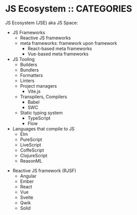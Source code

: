 # JS Ecosystem :: CATEGORIES

JS Ecosystem (JSE) aka JS Space:
- JS Frameworks
  - Reactive JS frameworks
  - meta frameworks: framework upon framework
    - React-based meta frameworks
    - Vue-based meta frameworks
- JS Tooling
  - Builders
  - Bundlers
  - Formatters
  - Linters
  - Project managers
    - Vite.js
  - Transpilers, Compilers
    - Babel
    - SWC
  - Static typing system
    - TypeScript
    - Flow
- Languages that compile to JS
  - Elm
  - PureScript
  - LiveScript
  - CoffeScript
  - ClojureScript
  - ReasonML

* Reactive JS framework (RJSF)
  - Angular
  - Ember
  - React
  - Vue
  - Svelte
  - Qwik
  - Solid
